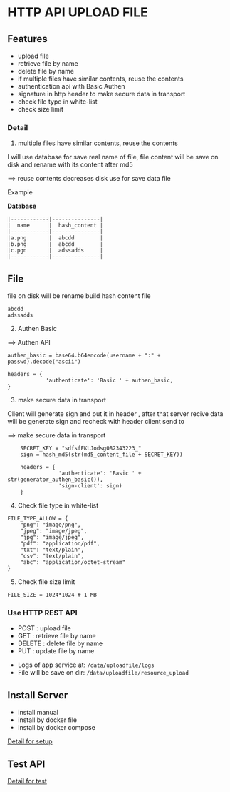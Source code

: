 # HTTP API UPLOAD FILE

## Features

- upload file
- retrieve file by name
- delete file by name
- if multiple files have similar contents, reuse the contents
- authentication api with Basic Authen
- signature in http header to make secure data in transport
- check file type in white-list
- check size limit

### Detail

1. multiple files have similar contents, reuse the contents

I will use database for save real name of file, file content will be save on disk and rename with its content after md5
 
==> reuse contents decreases disk use for save data file
 
Example 

 **Database**
 ```
 |------------|---------------|
 |  name      |  hash_content |
 |------------|---------------|
 |a.png       |  abcdd        |
 |b.png       |  abcdd        |
 |c.pgn       |  adssadds     |
 |------------|---------------|
``` 
 
 **File**
 ----------
 file on disk will be rename build hash content file
 
 ```
 abcdd
 adssadds
 ```
2. Authen Basic

==> Authen API

```
authen_basic = base64.b64encode(username + ":" + passwd).decode("ascii")

headers = {
            'authenticate': 'Basic ' + authen_basic,
}
```

3. make secure data in transport

Client will generate sign and put it in header , after that server recive data will be generate sign and recheck with header client send to

==> make secure data in transport

```
    SECRET_KEY = "sdfsfFKLJodsg082343223_"
    sign = hash_md5(str(md5_content_file + SECRET_KEY))
    
    headers = {
                'authenticate': 'Basic ' + str(generator_authen_basic()),
                'sign-client': sign)
    }
```

4. Check file type in white-list

```
FILE_TYPE_ALLOW = {
    "png": "image/png",
    "jpeg": "image/jpeg",
    "jpg": "image/jpeg",
    "pdf": "application/pdf",
    "txt": "text/plain",
    "csv": "text/plain",
    "abc": "application/octet-stream"
}

```

5. Check file size limit

```
FILE_SIZE = 1024*1024 # 1 MB
``` 

### Use HTTP REST API

- POST   : upload file
- GET    : retrieve file by name
- DELETE : delete file by name
- PUT    : update file by name

* Logs of app service at: `/data/uploadfile/logs`
* File will be save on dir: `/data/uploadfile/resource_upload`

## Install Server

- install manual
- install by docker file
- install by docker compose

 [Detail for setup](setup/readme_setup.MD)

## Test API
 
 [Detail for test](script_test/readme_test.md)
 
